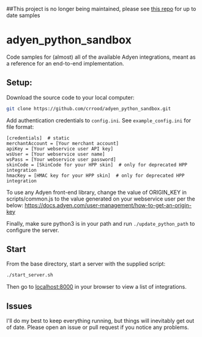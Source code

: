 ##This project is no longer being maintained, please see [this repo](https://github.com/crrood/adyen_integration_samples) for up to date samples

# adyen_python_sandbox
Code samples for (almost) all of the available Adyen integrations, meant as a reference for an end-to-end implementation.

## Setup:
Download the source code to your local computer:
```bash
git clone https://github.com/crrood/adyen_python_sandbox.git
```
Add authentication credentials to `config.ini`.  See `example_config.ini` for file format:
```
[credentials]  # static
merchantAccount = [Your merchant account]
apiKey = [Your webservice user API key]
wsUser = [Your webservice user name]
wsPass = [Your webservice user password]
skinCode = [SkinCode for your HPP skin]  # only for deprecated HPP integration
hmacKey = [HMAC key for your HPP skin]  # only for deprecated HPP integration
```

To use any Adyen front-end library, change the value of ORIGIN_KEY in scripts/common.js to the value generated on your webservice user per the below:
https://docs.adyen.com/user-management/how-to-get-an-origin-key

Finally, make sure python3 is in your path and run `./update_python_path` to configure the server.  

## Start
From the base directory, start a server with the supplied script:
```bash
./start_server.sh
```

Then go to [localhost:8000](http://localhost:8000) in your browser to view a list of integrations.

## Issues
I'll do my best to keep everything running, but things will inevitably get out of date.  Please open an issue or pull request if you notice any problems.
